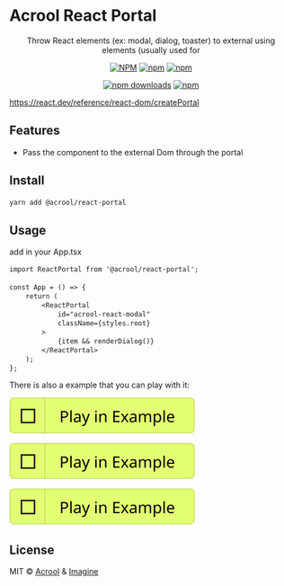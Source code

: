 # Acrool React Portal

<p align="center">
    Throw React elements (ex: modal, dialog, toaster) to external using elements (usually used for
</p>

<div align="center">

[![NPM](https://img.shields.io/npm/v/@acrool/react-portal.svg?style=for-the-badge)](https://www.npmjs.com/package/@acrool/react-portal)
[![npm](https://img.shields.io/bundlejs/size/@acrool/react-portal?style=for-the-badge)](https://github.com/acrool/@acrool/react-portal/blob/main/LICENSE)
[![npm](https://img.shields.io/npm/l/@acrool/react-portal?style=for-the-badge)](https://github.com/acrool/react-portal/blob/main/LICENSE)

[![npm downloads](https://img.shields.io/npm/dm/@acrool/react-portal.svg?style=for-the-badge)](https://www.npmjs.com/package/@acrool/react-portal)
[![npm](https://img.shields.io/npm/dt/@acrool/react-portal.svg?style=for-the-badge)](https://www.npmjs.com/package/@acrool/react-portal)

</div>

https://react.dev/reference/react-dom/createPortal


## Features

- Pass the component to the external Dom through the portal

## Install

```bash
yarn add @acrool/react-portal
```

## Usage

add in your App.tsx

```tsx
import ReactPortal from '@acrool/react-portal';

const App = () => {
    return (
        <ReactPortal
            id="acrool-react-modal"
            className={styles.root}
        >
            {item && renderDialog()}
        </ReactPortal>
    );
};
```


There is also a example that you can play with it:

[![Play react-editext-example](https://raw.githubusercontent.com/acrool/acrool-react-dialog/main/play-in-example-button.svg)](https://acrool-react-dialog.pages.dev)

[![Play react-editext-example](https://raw.githubusercontent.com/acrool/acrool-react-dialog/main/play-in-example-button.svg)](https://acrool-react-modal.pages.dev)

[![Play react-editext-example](https://raw.githubusercontent.com/acrool/acrool-react-toaster/main/play-in-example-button.svg)](https://acrool-react-toaster.pages.dev)


## License

MIT © [Acrool](https://github.com/acrool) & [Imagine](https://github.com/imagine10255)

